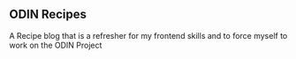 ## ODIN Recipes

A Recipe blog that is a refresher for my frontend skills and to force myself to work on the ODIN Project
